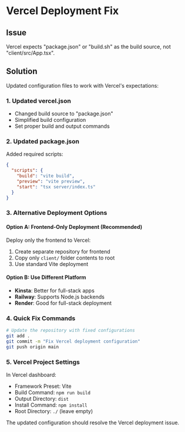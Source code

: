 # Vercel Deployment Fix

## Issue
Vercel expects "package.json" or "build.sh" as the build source, not "client/src/App.tsx".

## Solution
Updated configuration files to work with Vercel's expectations:

### 1. Updated vercel.json
- Changed build source to "package.json"
- Simplified build configuration
- Set proper build and output commands

### 2. Updated package.json
Added required scripts:
```json
{
  "scripts": {
    "build": "vite build",
    "preview": "vite preview",
    "start": "tsx server/index.ts"
  }
}
```

### 3. Alternative Deployment Options

#### Option A: Frontend-Only Deployment (Recommended)
Deploy only the frontend to Vercel:
1. Create separate repository for frontend
2. Copy only `client/` folder contents to root
3. Use standard Vite deployment

#### Option B: Use Different Platform
- **Kinsta**: Better for full-stack apps
- **Railway**: Supports Node.js backends
- **Render**: Good for full-stack deployment

### 4. Quick Fix Commands
```bash
# Update the repository with fixed configurations
git add .
git commit -m "Fix Vercel deployment configuration"
git push origin main
```

### 5. Vercel Project Settings
In Vercel dashboard:
- Framework Preset: Vite
- Build Command: `npm run build`
- Output Directory: `dist`
- Install Command: `npm install`
- Root Directory: `./` (leave empty)

The updated configuration should resolve the Vercel deployment issue.